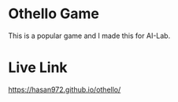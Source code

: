 # Othello Game
 This is a popular game and I made this for AI-Lab.
# Live Link
https://hasan972.github.io/othello/
